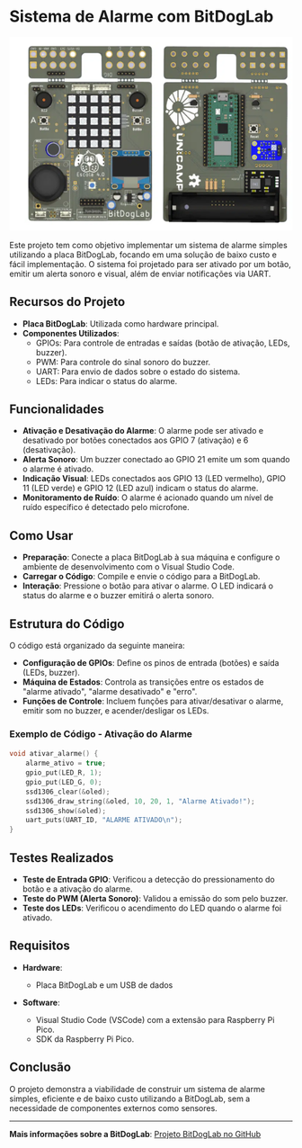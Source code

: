 # Sistema de Alarme com BitDogLab

![Diagrama do Sistema](https://github.com/fabiofonteles1/Embarcados/blob/main/docs/img/Captura%20de%20tela%202025-02-08%20221404.png)

Este projeto tem como objetivo implementar um sistema de alarme simples utilizando a placa BitDogLab, focando em uma solução de baixo custo e fácil implementação. O sistema foi projetado para ser ativado por um botão, emitir um alerta sonoro e visual, além de enviar notificações via UART.

## Recursos do Projeto
- **Placa BitDogLab**: Utilizada como hardware principal.
- **Componentes Utilizados**:
  - GPIOs: Para controle de entradas e saídas (botão de ativação, LEDs, buzzer).
  - PWM: Para controle do sinal sonoro do buzzer.
  - UART: Para envio de dados sobre o estado do sistema.
  - LEDs: Para indicar o status do alarme.

## Funcionalidades
- **Ativação e Desativação do Alarme**: O alarme pode ser ativado e desativado por botões conectados aos GPIO 7 (ativação) e 6 (desativação).
- **Alerta Sonoro**: Um buzzer conectado ao GPIO 21 emite um som quando o alarme é ativado.
- **Indicação Visual**: LEDs conectados aos GPIO 13 (LED vermelho), GPIO 11 (LED verde) e GPIO 12 (LED azul) indicam o status do alarme.
- **Monitoramento de Ruído**: O alarme é acionado quando um nível de ruído específico é detectado pelo microfone.

## Como Usar
- **Preparação**: Conecte a placa BitDogLab à sua máquina e configure o ambiente de desenvolvimento com o Visual Studio Code.
- **Carregar o Código**: Compile e envie o código para a BitDogLab.
- **Interação**: Pressione o botão para ativar o alarme. O LED indicará o status do alarme e o buzzer emitirá o alerta sonoro.

## Estrutura do Código
O código está organizado da seguinte maneira:

- **Configuração de GPIOs**: Define os pinos de entrada (botões) e saída (LEDs, buzzer).
- **Máquina de Estados**: Controla as transições entre os estados de "alarme ativado", "alarme desativado" e "erro".
- **Funções de Controle**: Incluem funções para ativar/desativar o alarme, emitir som no buzzer, e acender/desligar os LEDs.

### Exemplo de Código - Ativação do Alarme

```c
void ativar_alarme() {
    alarme_ativo = true;
    gpio_put(LED_R, 1);
    gpio_put(LED_G, 0);
    ssd1306_clear(&oled);
    ssd1306_draw_string(&oled, 10, 20, 1, "Alarme Ativado!");
    ssd1306_show(&oled);
    uart_puts(UART_ID, "ALARME ATIVADO\n");
}
```

## Testes Realizados

- **Teste de Entrada GPIO**: Verificou a detecção do pressionamento do botão e a ativação do alarme.
- **Teste do PWM (Alerta Sonoro)**: Validou a emissão do som pelo buzzer.
- **Teste dos LEDs**: Verificou o acendimento do LED quando o alarme foi ativado.

## Requisitos

- **Hardware**:
  - Placa BitDogLab e um USB de dados
  
- **Software**:
  - Visual Studio Code (VSCode) com a extensão para Raspberry Pi Pico.
  - SDK da Raspberry Pi Pico.

## Conclusão

O projeto demonstra a viabilidade de construir um sistema de alarme simples, eficiente e de baixo custo utilizando a BitDogLab, sem a necessidade de componentes externos como sensores.

---

**Mais informações sobre a BitDogLab**: [Projeto BitDogLab no GitHub](https://github.com/Fruett/BitDogLab)


